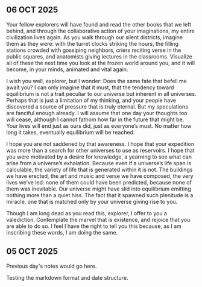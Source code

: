 ## 06 OCT 2025

Your fellow explorers will have found and read the other books that we left behind, and through the collaborative action of your imaginations, my entire civilization lives again. As you walk through our silent districts, imagine them as they were: with the turret clocks striking the hours, the filling stations crowded with gossiping neighbors, criers reciting verse in the public squares, and anatomists giving lectures in the classrooms. Visualize all of these the next time you look at the frozen world around you, and it will become, in your minds, animated and vital again.

I wish you well, explorer, but I wonder: Does the same fate that befell me await you? I can only imagine that it must, that the tendency toward equilibrium is not a trait peculiar to our universe but inherent in all universes. Perhaps that is just a limitation of my thinking, and your people have discovered a source of pressure that is truly eternal. But my speculations are fanciful enough already. I will assume that one day your thoughts too will cease, although I cannot fathom how far in the future that might be. Your lives will end just as ours did, just as everyone’s must. No matter how long it takes, eventually equilibrium will be reached.

I hope you are not saddened by that awareness. I hope that your expedition was more than a search for other universes to use as reservoirs. I hope that you were motivated by a desire for knowledge, a yearning to see what can arise from a universe’s exhalation. Because even if a universe’s life span is calculable, the variety of life that is generated within it is not. The buildings we have erected, the art and music and verse we have composed, the very lives we’ve led: none of them could have been predicted, because none of them was inevitable. Our universe might have slid into equilibrium emitting nothing more than a quiet hiss. The fact that it spawned such plenitude is a miracle, one that is matched only by your universe giving rise to you.

Though I am long dead as you read this, explorer, I offer to you a valediction. Contemplate the marvel that is existence, and rejoice that you are able to do so. I feel I have the right to tell you this because, as I am inscribing these words, I am doing the same.

## 05 OCT 2025

Previous day's notes would go here.

Testing the markdown format and date structure.
